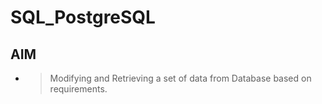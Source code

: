 # SQL_PostgreSQL
## AIM
* >Modifying and Retrieving a set of data from Database based on requirements.
